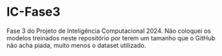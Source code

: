 # IC-Fase3
 Fase 3 do Projeto de Inteligência Computacional 2024.
 Não coloquei os modelos treinados neste repositório por terem um tamanho que o GitHub não acha piada, muito menos o dataset utilizado.

